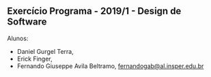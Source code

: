 Exercício Programa - 2019/1 - Design de Software
------------------------------------------------

Alunos: 
- Daniel Gurgel Terra, 
- Erick Finger, 
- Fernando Giuseppe Avila Beltramo, fernandogab@al.insper.edu.br

